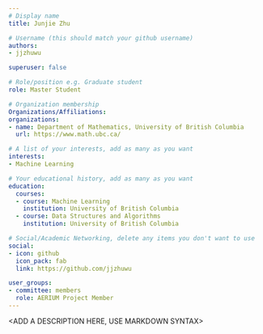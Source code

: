 ```yaml
---
# Display name
title: Junjie Zhu

# Username (this should match your github username)
authors:
- jjzhuwu

superuser: false

# Role/position e.g. Graduate student
role: Master Student

# Organization membership
Organizations/Affiliations:
organizations:
- name: Department of Mathematics, University of British Columbia
  url: https://www.math.ubc.ca/

# A list of your interests, add as many as you want
interests:
- Machine Learning

# Your educational history, add as many as you want
education:
  courses:
  - course: Machine Learning
    institution: University of British Columbia
  - course: Data Structures and Algorithms
    institution: University of British Columbia

# Social/Academic Networking, delete any items you don't want to use
social:
- icon: github
  icon_pack: fab
  link: https://github.com/jjzhuwu

user_groups:
- committee: members
  role: AERIUM Project Member
---
```

<ADD A DESCRIPTION HERE, USE MARKDOWN SYNTAX>
